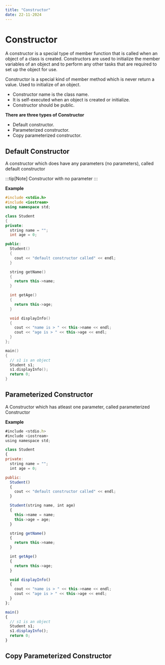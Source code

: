 ```yaml
---
title: "Constructor"
date: 22-11-2024
---
```



# Constructor



A constructor is a special type of member function that is called when an object of a class is created. Constructors are used to initialize the member variables of an object and to perform any other tasks that are required to set up the object for use.

Constructor is a special kind of member method which is never return a value. Used to initialize of an object.

- Constructor name is the class name.
- It is self-executed when an object is created or initialize.
- Constructor should be public.



**There are three types of Constructor**

- Default constructor.
- Parameterized constructor.
- Copy parameterized constructor.

## Default Constructor

A constructor which does have any parameters (no parameters), called default constructor

:::tip[Note]
Constructor with no parameter
:::

**Example**

```cpp
#include <stdio.h>
#include <iostream>
using namespace std;

class Student
{
private:
  string name = "";
  int age = 0;

public:
  Student()
  {
    cout << "default constructor called" << endl;
  }

  string getName()
  {
    return this->name;
  }

  int getAge()
  {
    return this->age;
  }

  void displayInfo()
  {
    cout << "name is > " << this->name << endl;
    cout << "age is > " << this->age << endl;
  }
};

main()
{
  // s1 is an object
  Student s1;
  s1.displayInfo();
  return 0;
}  
```


## Parameterized Constructor

A Constructor which has atleast one parameter, called parameterized Constructor

**Example**

```js
#include <stdio.h>
#include <iostream>
using namespace std;

class Student
{
private:
  string name = "";
  int age = 0;

public:
  Student()
  {
    cout << "default constructor called" << endl;
  }

  Student(string name, int age)
  {
    this->name = name;
    this->age = age;
  }

  string getName()
  {
    return this->name;
  }

  int getAge()
  {
    return this->age;
  }

  void displayInfo()
  {
    cout << "name is > " << this->name << endl;
    cout << "age is > " << this->age << endl;
  }
};

main()
{
  // s1 is an object
  Student s1;
  s1.displayInfo();
  return 0;
}
```


## Copy Parameterized Constructor

